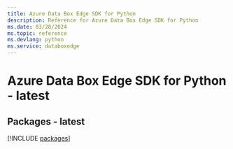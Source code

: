 ```yaml
---
title: Azure Data Box Edge SDK for Python
description: Reference for Azure Data Box Edge SDK for Python
ms.date: 03/28/2024
ms.topic: reference
ms.devlang: python
ms.service: databoxedge
---
```

# Azure Data Box Edge SDK for Python - latest
## Packages - latest
[!INCLUDE [packages](data-box-edge-index.md)]